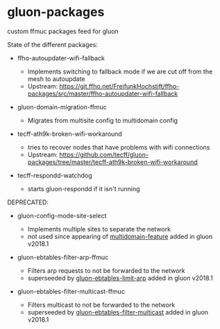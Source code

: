 # gluon-packages
custom ffmuc packages feed for gluon

State of the different packages:

- ffho-autoupdater-wifi-fallback
  - Implements switching to fallback mode if we are cut off from the mesh to autoupdate
  - Upstream: https://git.ffho.net/FreifunkHochstift/ffho-packages/src/master/ffho-autoupdater-wifi-fallback

- gluon-domain-migration-ffmuc
  - Migrates from multisite config to multidomain config

- tecff-ath9k-broken-wifi-workaround
  - tries to recover nodes that have problems with wifi connections
  - Upstream: https://github.com/tecff/gluon-packages/tree/master/tecff-ath9k-broken-wifi-workaround
 
- tecff-respondd-watchdog
  - starts gluon-respondd if it isn't running
  
DEPRECATED:
- gluon-config-mode-site-select
  - Implements multiple sites to separate the network
  - not used since appearing of [multidomain-feature](https://gluon.readthedocs.io/en/v2018.1.x/features/multidomain.html) added in gluon v2018.1

- gluon-ebtables-filter-arp-ffmuc
  - Filters arp requests to not be forwarded to the network
  - superseeded by [gluon-ebtables-limit-arp](https://gluon.readthedocs.io/en/v2018.1.x/package/gluon-ebtables-limit-arp.html) added in gluon v2018.1

- gluon-ebtables-filter-multicast-ffmuc
  - Filters multicast to not be forwarded to the network
  - superseeded by [gluon-ebtables-filter-multicast](https://gluon.readthedocs.io/en/v2018.1.x/package/gluon-ebtables-filter-multicast.html) added in gluon v2018.1
